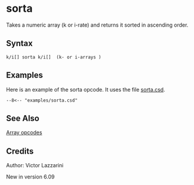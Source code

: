 <!--
id:sorta
category:Array Operations: sorting
-->
# sorta
Takes a numeric array (k or i-rate) and returns it sorted in ascending order.

## Syntax
``` csound-orc
k/i[] sorta k/i[]  (k- or i-arrays )
```

## Examples

Here is an example of the sorta opcode. It uses the file [sorta.csd](../../examples/sorta.csd).

``` csound-csd title="Example of the sorta opcode." linenums="1"
--8<-- "examples/sorta.csd"
```

## See Also

[Array opcodes](../../math/array)

## Credits

Author: Victor Lazzarini

New in version 6.09
